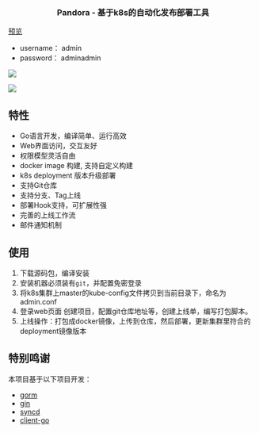 <h3 align="center">Pandora - 基于k8s的自动化发布部署工具</h3>

[预览](http://116.62.121.87:8878/)
- username： admin
- password： adminadmin

![](https://github.com/ielepro/pandora/assert/dashboard.png)

![](https://github.com/ielepro/pandora/assert/deploy.png)

## 特性

- Go语言开发，编译简单、运行高效
- Web界面访问，交互友好
- 权限模型灵活自由
- docker image 构建, 支持自定义构建
- k8s deployment 版本升级部署
- 支持Git仓库
- 支持分支、Tag上线
- 部署Hook支持，可扩展性强
- 完善的上线工作流
- 邮件通知机制

## 使用

1. 下载源码包，编译安装
2. 安装机器必须装有`git`，并配置免密登录
3. 将k8s集群上master的kube-config文件拷贝到当前目录下，命名为admin.conf
4. 登录web页面 创建项目，配置git仓库地址等，创建上线单，编写打包脚本。
5. 上线操作：打包成docker镜像，上传到仓库，然后部署，更新集群里符合的deployment镜像版本
 

## 特别鸣谢

   本项目基于以下项目开发：
   - [gorm](https://github.com/jinzhu/gorm)
   - [gin](https://github.com/gin-gonic/gin)
   - [syncd](https://syncd.cc/docs/#donate.md)
   - [client-go](https://github.com/kubernetes/client-go)
